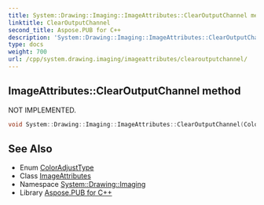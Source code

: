 ```yaml
---
title: System::Drawing::Imaging::ImageAttributes::ClearOutputChannel method
linktitle: ClearOutputChannel
second_title: Aspose.PUB for C++
description: 'System::Drawing::Imaging::ImageAttributes::ClearOutputChannel method. NOT IMPLEMENTED in C++.'
type: docs
weight: 700
url: /cpp/system.drawing.imaging/imageattributes/clearoutputchannel/
---
```

## ImageAttributes::ClearOutputChannel method


NOT IMPLEMENTED.

```cpp
void System::Drawing::Imaging::ImageAttributes::ClearOutputChannel(ColorAdjustType type=ColorAdjustType::Default)
```


## See Also

* Enum [ColorAdjustType](../../coloradjusttype/)
* Class [ImageAttributes](../)
* Namespace [System::Drawing::Imaging](../../)
* Library [Aspose.PUB for C++](../../../)
